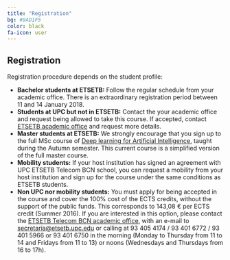 ```yaml
---
title: "Registration"
bg: #9AD1F5
color: black
fa-icon: user
---
```



## Registration

Registration procedure depends on the student profile:

* **Bachelor students at ETSETB:** Follow the regular schedule from your academic office. There is an extraordinary registration period between 11 and 14 January 2018. 
* **Students at UPC but not in ETSETB:** Contact the your academic office and request being allowed to take this course. If accepted, contact [ETSETB academic office](http://www.etsetb.upc.edu/ca/els-serveis/secretaria-oberta) and request more details.
* **Master students at ETSETB:** We strongly encourage that you sign up to the full MSc course of [Deep learning for Artificial Intelligence](https://telecombcn-dl.github.io/2017-dlai/), taught during the Autumn semester. This current course is a simplified version of the full master course.
* **Mobility students:** If your host institution has signed an agreement with UPC ETSETB Telecom BCN school, you can request a mobility from your host institution and sign up for the course under the same conditions as ETSETB students.
* **Non UPC nor mobility students:** You must apply for being accepted in the course and cover the 100% cost of the ECTS credits, without the support of the public funds. This corresponds to 143,08 € per ECTS credit (Summer 2016). If you are interested in this option, please contact the [ETSETB Telecom BCN academic office](http://www.etsetb.upc.edu/ca/els-serveis/secretaria-oberta), with an e-mail to secretaria@etsetb.upc.edu or calling at 93 405 4174 / 93 401 6772 / 93 401 5966 or 93 401 6750 in the morning (Monday to Thursday from 11 to 14 and Fridays from 11 to 13) or noons (Wednesdays and Thursdays from 16 to 17h).
